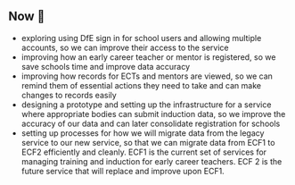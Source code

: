 ## Now 🏃

* exploring using DfE sign in for school users and allowing multiple accounts, so we can improve their access to the service 
* improving how an early career teacher or mentor is registered, so we save schools time and improve data accuracy
* improving how records for ECTs and mentors are viewed, so we can remind them of essential actions they need to take and can make changes to records easily
* designing a prototype and setting up the infrastructure for a service where appropriate bodies can submit induction data, so we improve the accuracy of our data and can later consolidate registration for schools
* setting up processes for how we will migrate data from the legacy service to our new service, so that we can migrate data from ECF1 to ECF2 efficiently and cleanly. ECF1 is the current set of services for managing training and induction for early career teachers. ECF 2 is the future service that will replace and improve upon ECF1.
